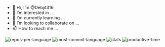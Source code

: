 - 👋 Hi, I’m @Debjit316
- 👀 I’m interested in ...
- 🌱 I’m currently learning ...
- 💞️ I’m looking to collaborate on ...
- 📫 How to reach me ...


![repos-per-language](http://github-profile-summary-cards.vercel.app/api/cards/repos-per-language?username=Debjit316&theme=highcontrast)
![most-commit-language](http://github-profile-summary-cards.vercel.app/api/cards/most-commit-language?username=Debjit316&theme=highcontrast)
![stats](http://github-profile-summary-cards.vercel.app/api/cards/stats?username=Debjit316&theme=highcontrast)
![productive-time](http://github-profile-summary-cards.vercel.app/api/cards/productive-time?username=Debjit316&theme=highcontrast&utcOffset=8)
<!---
Debjit316/Debjit316 is a ✨ special ✨ repository because its `README.md` (this file) appears on your GitHub profile.
You can click the Preview link to take a look at your changes.
--->
